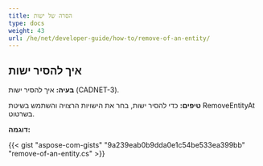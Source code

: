 ```yaml
---
title: הסרה של ישות
type: docs
weight: 43
url: /he/net/developer-guide/how-to/remove-of-an-entity/
---
```


## **איך להסיר ישות**

**בעיה:** איך להסיר ישות (CADNET-3).

**טיפים:** כדי להסיר ישות, בחר את הישויות הרצויה והשתמש בשיטת RemoveEntityAt בשרטוט.

**דוגמה:**

{{< gist "aspose-com-gists" "9a239eab0b9dda0e1c54be533ea399bb" "remove-of-an-entity.cs" >}}
